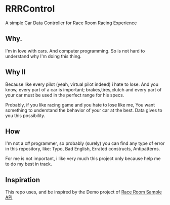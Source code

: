 # RRRControl
A simple Car Data Controller for Race Room Racing Experience

## Why.

I'm in love with cars. And computer programming. So is not hard to understand why I'm doing this thing.

## Why II

Because like every pilot (yeah, virtual pilot indeed) i hate to lose. And you know, every part of a car is important; brakes,tires,clutch and every part of your car must be used in the perfect range for his specs.

Probably, if you like racing game and you hate to lose like me, You want something to understand the behavior of your car at the best. Data gives to you this possibility.

## How

I'm not a c# programmer, so probably (surely) you can find any type of error in this repository, like: Typo, Bad English, Errated constructs, Antipatterns.

For me is not important, i like very much this project only because help me to do my best in track.

## Inspiration

This repo uses, and be inspired by the Demo project of [Race Room Sample API](https://github.com/sector3studios/r3e-api)
